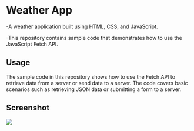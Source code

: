 <h1>Weather App</h1>
 -A weather application built using HTML, CSS, and JavaScript.
 
  -This repository contains sample code that demonstrates how to use the JavaScript Fetch API.

<h2>Usage</h2>
The sample code in this repository shows how to use the Fetch API to retrieve data from a server or send data to a server. The code covers basic scenarios such as retrieving JSON data or submitting a form to a server.

<h2>Screenshot</h2>

![](Ekran.gif)
